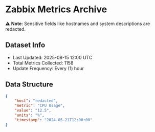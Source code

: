 # Zabbix Metrics Archive

⚠️ **Note**: Sensitive fields like hostnames and system descriptions are redacted.

## Dataset Info
- Last Updated: 2025-08-15 12:00 UTC
- Total Metrics Collected: 1158
- Update Frequency: Every (1) hour

## Data Structure
```json
{
    "host": "redacted",
    "metric": "CPU Usage",
    "value": "12.5",
    "units": "%",
    "timestamp": "2024-05-21T12:00:00"
}
```
